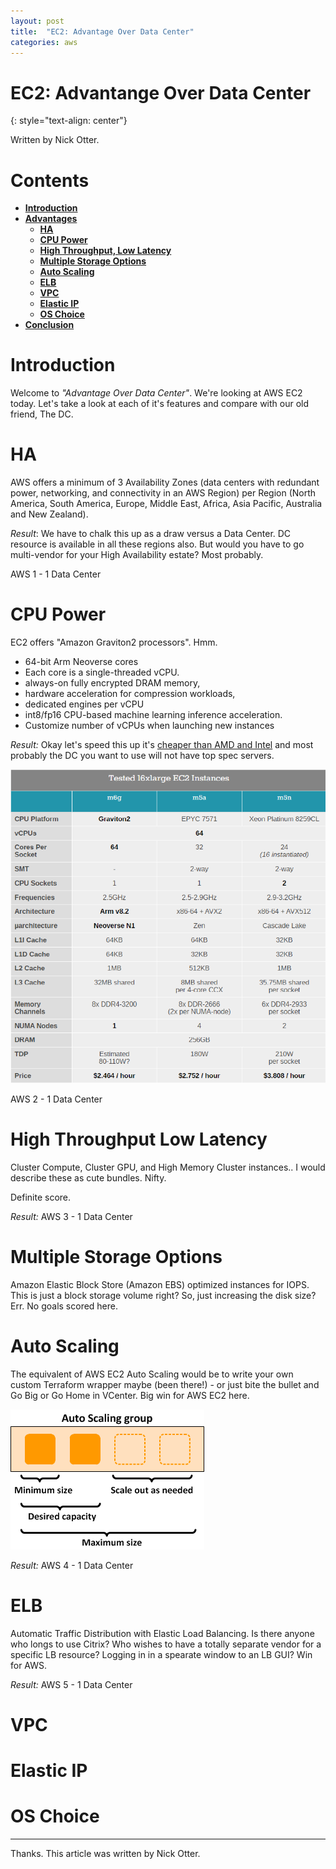 ```yaml
---
layout: post
title:  "EC2: Advantage Over Data Center"
categories: aws
---
```


# EC2: Advantange Over Data Center
{: style="text-align: center"}

Written by Nick Otter. 

# Contents

- [**Introduction**](#introduction)<br>
- [**Advantages**](#last-week-in-aws)<br> 
  - [**HA**](#ha)<br>
  - [**CPU Power**](#power)<br>
  - [**High Throughput, Low Latency**](#high-throughput-low-latency)<br>
  - [**Multiple Storage Options**](#multiple-storage-options)<br>
  - [**Auto Scaling**](#auto-scaling)<br>
  - [**ELB**](#elb)<br>
  - [**VPC**](#vpc)<br>
  - [**Elastic IP**](#elastic-ip)<br>
  - [**OS Choice**](#os-choice)<br>
- [**Conclusion**](#conclusion)


# Introduction

Welcome to *"Advantage Over Data Center"*. We're looking at AWS EC2 today. Let's take a look at each of it's features and compare with our old friend, The DC.

# HA

AWS offers a minimum of 3 Availability Zones (data centers with redundant power, networking, and connectivity in an AWS Region) per Region (North America, South America, Europe, Middle East, Africa, Asia Pacific, Australia and New Zealand).

*Result*: We have to chalk this up as a draw versus a Data Center. DC resource is available in all these regions also. But would you have to go multi-vendor for your High Availability estate? Most probably.

AWS 1 - 1 Data Center

# CPU Power

EC2 offers "Amazon Graviton2 processors". Hmm.

* 64-bit Arm Neoverse cores 
* Each core is a single-threaded vCPU.  
* always-on fully encrypted DRAM memory, 
* hardware acceleration for compression workloads, 
* dedicated engines per vCPU 
* int8/fp16 CPU-based machine learning inference acceleration. 
* Customize number of vCPUs when launching new instances 

_Result:_ Okay let's speed this up it's [cheaper than AMD and Intel](https://www.anandtech.com/show/15578/cloud-clash-amazon-graviton2-arm-against-intel-and-amd) and most probably the DC you want to use will not have top spec servers.

![](/assets/ec2vsamdxeon.png)

AWS 2 - 1 Data Center

# High Throughput Low Latency

Cluster Compute, Cluster GPU, and High Memory Cluster instances.. I would describe these as cute bundles. Nifty. 

Definite score. 

_Result:_ AWS 3 - 1 Data Center

# Multiple Storage Options

Amazon Elastic Block Store (Amazon EBS) optimized instances for IOPS. This is just a block storage volume right? So, just increasing the disk size? Err. No goals scored here.

# Auto Scaling

The equivalent of AWS EC2 Auto Scaling would be to write your own custom Terraform wrapper maybe (been there!) - or just bite the bullet and Go Big or Go Home in VCenter. Big win for AWS EC2 here.

![](/assets/as-basic-diagram.png)

_Result:_ AWS 4 - 1 Data Center

# ELB

Automatic Traffic Distribution with Elastic Load Balancing. Is there anyone who longs to use Citrix? Who wishes to have a totally separate vendor for a specific LB resource? Logging in in a spearate window to an LB GUI? Win for AWS. 

_Result:_ AWS 5 - 1 Data Center

# VPC


# Elastic IP

# OS Choice


---

Thanks. This article was written by Nick Otter.
